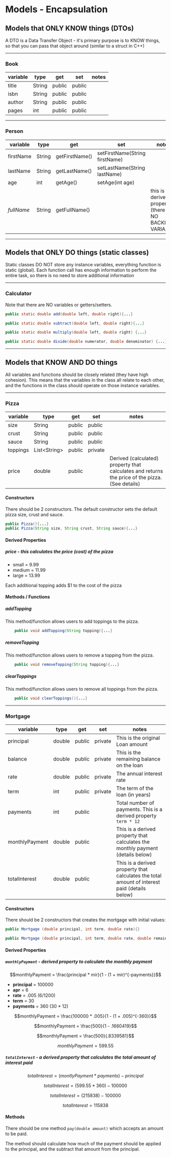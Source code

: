 # Models - Encapsulation

## Models that ONLY KNOW things (DTOs)

A DTO is a Data Transfer Object - it's primary purpose is to KNOW things, so that you can pass that object around (similar to a struct in C++)

---

### Book

|variable|type|get|set| notes |
|--------|----|---|---|-------|
|title|String|public|public|       |
|isbn|String|public|public|       |
|author|String|public|public|       |
|pages|int|public|public|       |

---


### Person
|variable|type|get|set|notes|
|--------|----|---|---|-----|
|firstName|String|getFirstName()|setFirstName(String firstName)|
|lastName|String|getLastName()|setLastName(String lastName)|
|age|int|getAge()|setAge(int age)|
|*fullName*|String|getFullName()||this is a derived property (there is NO BACKING VARIABLE)

---

## Models that ONLY DO things (static classes)

Static classes DO NOT store any instance variables, everything function is static (global). Each function call has enough information to perform the entire task, so there is no need to store additional information

---

### Calculator

Note that there are NO variables or getters/setters.

```java
public static double add(double left, double right){...}

public static double subtract(double left, double right){...}

public static double multiply(double left, double right) {...}

public static double divide(double numerator, double denominator) {...}
```

---

## Models that KNOW AND DO things

All variables and functions should be closely related (they have high cohesion). This means that the variables in the class all relate to each other, and the functions in the class should operate on those instance variables.

---

### Pizza

|variable|type|get| set     |notes|
|--------|----|---|---------|-----|
|size|String|public| public  ||
|crust|String|public| public  ||
|sauce|String|public| public  ||
|toppings|List&lt;String&gt;|public| private ||
|price|double|public|         |Derived (calculated) property that calculates and returns the price of the pizza. (See details)|

#### Constructors

There should be 2 constructors. The default constructor sets the default pizza size, crust and sauce.

```java
public Pizza(){...}
public Pizza(String size, String crust, String sauce){...}
```

#### Derived Properties

##### price - this calculates the price (cost) of the pizza

* small = 9.99
* medium = 11.99
* large = 13.99

Each additional topping adds $1 to the cost of the pizza

#### Methods / Functions

##### addTopping

This method/function allows users to add toppings to the pizza.

```java
    public void addTopping(String topping){...}
```

##### removeTopping

This method/function allows users to remove a topping from the pizza.

```java
    public void removeTopping(String topping){...}
```

##### clearToppings

This method/function allows users to remove all toppings from the pizza.

```java
    public void clearToppings(){...}
```

---

### Mortgage

|variable|type|get| set     |notes|
|--------|----|---|---------|-----|
|principal|double|public| private |This is the original Loan amount|
|balance|double|public| private |This is the remaining balance on the loan|
|rate|double|public| private |The annual interest rate|
|term|int|public| private |The term of the loan (in years)|
|payments|int|public|         | Total number of payments. This is a derived property `term * 12` |
|monthlyPayment|double|public|         |This is a derived property that calculates the monthly payment (details below)|
|totalInterest|double|public|         | This is a derived property that calculates the total amount of interest paid (details below) |

#### Constructors

There should be 2 constructors that creates the mortgage with initial values:

```java
public Mortgage (double principal, int term, double rate){}

public Mortgage (double principal, int term, double rate, double remainingBalance){}
```

#### Derived Properties

##### `monthlyPayment` - derived property to calculate the monthly payment

$$monthlyPayment = \frac{principal * mir}{1 - (1 + mir)^{-payments}}$$

* **principal** = 100000
* **apr** = 6
* **rate** = .005 (6/1200)
* **term** = 30
* **payments** = 360 (30 * 12)

$$monthlyPayment = \frac{100000 * .005}{1 - (1 + .005)^{-360}}$$

$$monthlyPayment = \frac{500}{1 - .1660419}$$

$$monthlyPayment = \frac{500}{.8339581}$$

$$monthlyPayment = 599.55$$

##### `totalInterest` - a derived property that calculates the total amount of interest paid

$$ totalInterest = (montlyPayment * payments) - principal$$

$$ totalInterest = (599.55 * 360) - 100000$$

$$ totalInterest = (215838) - 100000$$

$$ totalInterest = 115838$$

#### Methods

There should be one method `pay(double amount)` which accepts an amount to be paid.

The method should calculate how much of the payment should be applied to the principal, and the subtract that amount from the principal.
